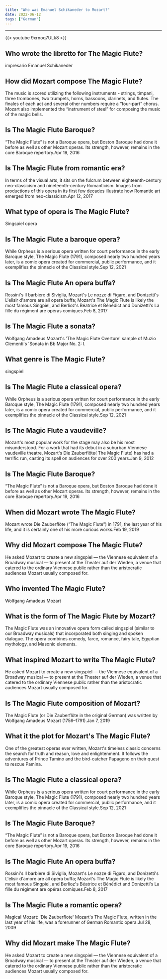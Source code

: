 ```yaml
---
title: "Who was Emanuel Schikaneder to Mozart?"
date: 2022-06-12
tags: ["German"]
---
```


---
{{< youtube 9xrnoq7ULk8 >}}
## Who wrote the libretto for The Magic Flute?
impresario Emanuel Schikaneder

## How did Mozart compose The Magic Flute?
The music is scored utilizing the following instruments - strings, timpani, three trombones, two trumpets, horns, bassoons, clarinets, and flutes. The finales of each act and several other numbers require a “four-part” chorus. Mozart also implemented the “instrument of steel” for composing the music of the magic bells.

## Is The Magic Flute Baroque?
“The Magic Flute” is not a Baroque opera, but Boston Baroque had done it before as well as other Mozart operas. Its strength, however, remains in the core Baroque repertory.Apr 19, 2016

## Is The Magic Flute from romantic era?
In terms of the visual arts, it sits on the fulcrum between eighteenth-century neo-classicism and nineteenth-century Romanticism. Images from productions of this opera in its first few decades illustrate how Romantic art emerged from neo-classicism.Apr 12, 2017

## What type of opera is The Magic Flute?
Singspiel opera

## Is The Magic Flute a baroque opera?
While Orpheus is a serious opera written for court performance in the early Baroque style, The Magic Flute (1791), composed nearly two hundred years later, is a comic opera created for commercial, public performance, and it exemplifies the pinnacle of the Classical style.Sep 12, 2021

## Is The Magic Flute An opera buffa?
Rossini's Il barbiere di Siviglia, Mozart's Le nozze di Figaro, and Donizetti's L'elisir d'amore are all opera buffa; Mozart's The Magic Flute is likely the most famous Singpiel, and Berlioz's Béatrice et Bénédict and Donizetti's La fille du régiment are opéras comiques.Feb 8, 2017

## Is The Magic Flute a sonata?
Wolfgang Amadeus Mozart's 'The Magic Flute Overture' sample of Muzio Clementi's 'Sonata in Bb Major No. 2: I.

## What genre is The Magic Flute?
singspiel

## Is The Magic Flute a classical opera?
While Orpheus is a serious opera written for court performance in the early Baroque style, The Magic Flute (1791), composed nearly two hundred years later, is a comic opera created for commercial, public performance, and it exemplifies the pinnacle of the Classical style.Sep 12, 2021

## Is The Magic Flute a vaudeville?
Mozart's most popular work for the stage may also be his most misunderstood. For a work that had its debut in a suburban Viennese vaudeville theatre, Mozart's Die Zauberflöte( The Magic Flute) has had a terrific run, casting its spell on audiences for over 200 years.Jan 9, 2012

## Is The Magic Flute Baroque?
“The Magic Flute” is not a Baroque opera, but Boston Baroque had done it before as well as other Mozart operas. Its strength, however, remains in the core Baroque repertory.Apr 19, 2016

## When did Mozart wrote The Magic Flute?
Mozart wrote Die Zauberflöte (“The Magic Flute”) in 1791, the last year of his life, and it is certainly one of his more curious works.Feb 19, 2019

## Why did Mozart compose The Magic Flute?
He asked Mozart to create a new singspiel — the Viennese equivalent of a Broadway musical — to present at the Theater auf der Wieden, a venue that catered to the ordinary Viennese public rather than the aristocratic audiences Mozart usually composed for.

## Who invented The Magic Flute?
Wolfgang Amadeus Mozart

## What is the form of The Magic Flute by Mozart?
The Magic Flute was an innovative opera form called singspiel (similar to our Broadway musicals) that incorporated both singing and spoken dialogue. The opera combines comedy, farce, romance, fairy tale, Egyptian mythology, and Masonic elements.

## What inspired Mozart to write The Magic Flute?
He asked Mozart to create a new singspiel — the Viennese equivalent of a Broadway musical — to present at the Theater auf der Wieden, a venue that catered to the ordinary Viennese public rather than the aristocratic audiences Mozart usually composed for.

## Is The Magic Flute composition of Mozart?
The Magic Flute (or Die Zauberflöte in the original German) was written by Wolfgang Amadeus Mozart (1756–1791).Jan 7, 2019

## What it the plot for Mozart's The Magic Flute?
One of the greatest operas ever written, Mozart's timeless classic concerns the search for truth and reason, love and enlightenment. It follows the adventures of Prince Tamino and the bird-catcher Papageno on their quest to rescue Pamina.

## Is The Magic Flute a classical opera?
While Orpheus is a serious opera written for court performance in the early Baroque style, The Magic Flute (1791), composed nearly two hundred years later, is a comic opera created for commercial, public performance, and it exemplifies the pinnacle of the Classical style.Sep 12, 2021

## Is The Magic Flute Baroque?
“The Magic Flute” is not a Baroque opera, but Boston Baroque had done it before as well as other Mozart operas. Its strength, however, remains in the core Baroque repertory.Apr 19, 2016

## Is The Magic Flute An opera buffa?
Rossini's Il barbiere di Siviglia, Mozart's Le nozze di Figaro, and Donizetti's L'elisir d'amore are all opera buffa; Mozart's The Magic Flute is likely the most famous Singpiel, and Berlioz's Béatrice et Bénédict and Donizetti's La fille du régiment are opéras comiques.Feb 8, 2017

## Is The Magic Flute a romantic opera?
Magical Mozart: 'Die Zauberflote' Mozart's The Magic Flute, written in the last year of his life, was a forerunner of German Romantic opera.Jul 28, 2009

## Why did Mozart make The Magic Flute?
He asked Mozart to create a new singspiel — the Viennese equivalent of a Broadway musical — to present at the Theater auf der Wieden, a venue that catered to the ordinary Viennese public rather than the aristocratic audiences Mozart usually composed for.

